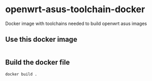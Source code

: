# openwrt-asus-toolchain-docker
Docker image with toolchains needed to build openwrt asus images


## Use this docker image
```bash
```

## Build the docker file
```bash
docker build .
```

